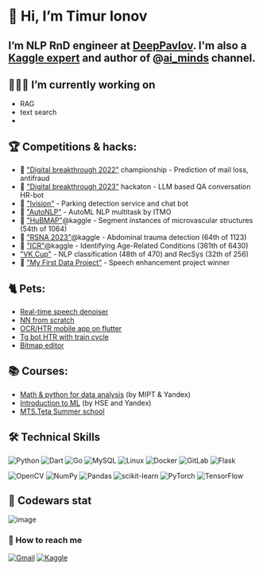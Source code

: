 # 👋 Hi, I’m Timur Ionov
## I’m NLP RnD engineer at [DeepPavlov](https://deeppavlov.ai/). I'm also a [Kaggle expert](https://www.kaggle.com/sirtimio) and author of @[ai_minds](https://t.me/ai_minds) channel.

## 👨🏻‍💻 I’m currently working on
- RAG
- text search
- 
## 🏆 Сompetitions & hacks:
- 🥇 ["Digital breakthrough 2022"](https://github.com/sir-timio/pochta) championship - Prediction of mail loss, antifraud
- 🥇 ["Digital breakthrough 2023"](https://github.com/e0xextazy/cp_sfo/) hackaton - LLM based QA conversation HR-bot
- 🥈 ["Ivision"](https://github.com/Perpure/Parking-Recognition) - Parking detection service and chat bot
- 🥈 ["AutoNLP"](https://github.com/sir-timio/nlp_itmo) - AutoML NLP multitask by ITMO
- 🥉 ["HuBMAP"](https://www.kaggle.com/code/sirtimio/infer-yolov8-tta-wbf-55th-place)@kaggle - Segment instances of microvascular structures (54th of 1064)
- 🥉 ["RSNA 2023"](https://www.kaggle.com/competitions/rsna-2023-abdominal-trauma-detection/overview)@kaggle - Abdominal trauma detection (64th of 1123)
- 🥉 ["ICR"](https://www.kaggle.com/code/sirtimio/bronze-solution-0-4-lb)@kaggle - Identifying Age-Related Conditions (361th of 6430)
- ["VK Cup"](https://github.com/sir-timio/vk_cup) - NLP classification (48th of 470) and RecSys (32th of 256)
- 🥇 ["My First Data Project"](https://github.com/sir-timio/speech-denoiser) - Speech enhancement project winner 

## 🐈 Pets:
- [Real-time speech denoiser](https://github.com/sir-timio/speech-denoiser)
- [NN from scratch](https://github.com/sir-timio/neural_labs)
- [OCR/HTR mobile app on flutter](https://github.com/sir-timio/mobile-ocr)
- [Tg bot HTR with train cycle](https://github.com/sir-timio/HTR)
- [Bitmap editor](https://github.com/bmstu-iu9/utp2020-7-paint)

  
## 📚 Courses:
- [Math & python for data analysis](https://coursera.org/share/490fe73eb42d75c6d735c55edee5c7e1) (by MIPT & Yandex)
- [Introduction to ML](https://coursera.org/share/3985afe57384d757ac196aa05638e00b) (by HSE and Yandex)
- [MTS.Teta Summer school](https://github.com/sir-timio/sir-timio/blob/main/diplomas/courses/mts_theta.pdf)

## 🛠 Technical Skills

![Python](https://img.shields.io/badge/python-3670A0?style=for-the-badge&logo=python&logoColor=ffdd54)
![Dart](https://img.shields.io/badge/dart-%230175C2.svg?style=for-the-badge&logo=dart&logoColor=white)
![Go](https://img.shields.io/badge/go-%2300ADD8.svg?style=for-the-badge&logo=go&logoColor=white)
![MySQL](https://img.shields.io/badge/mysql-%2300f.svg?style=for-the-badge&logo=mysql&logoColor=white)
![Linux](https://img.shields.io/badge/Linux-FCC624?style=for-the-badge&logo=linux&logoColor=black)
![Docker](https://img.shields.io/badge/docker-%230db7ed.svg?style=for-the-badge&logo=docker&logoColor=white)
![GitLab](https://img.shields.io/badge/gitlab-%23181717.svg?style=for-the-badge&logo=gitlab&logoColor=white)
![Flask](https://img.shields.io/badge/flask-%23000.svg?style=for-the-badge&logo=flask&logoColor=white)

![OpenCV](https://img.shields.io/badge/opencv-%23white.svg?style=for-the-badge&logo=opencv&logoColor=white)
![NumPy](https://img.shields.io/badge/numpy-%23013243.svg?style=for-the-badge&logo=numpy&logoColor=white)
![Pandas](https://img.shields.io/badge/pandas-%23150458.svg?style=for-the-badge&logo=pandas&logoColor=white)
![scikit-learn](https://img.shields.io/badge/scikit--learn-%23F7931E.svg?style=for-the-badge&logo=scikit-learn&logoColor=white)
![PyTorch](https://img.shields.io/badge/PyTorch-%23EE4C2C.svg?style=for-the-badge&logo=PyTorch&logoColor=white)
![TensorFlow](https://img.shields.io/badge/TensorFlow-%23FF6F00.svg?style=for-the-badge&logo=TensorFlow&logoColor=white)

## 🥋 Codewars stat
![image](https://www.codewars.com/users/sir-timio/badges/large?theme=light)
 
<!--- [![Anurag's GitHub stats](https://github-readme-stats.vercel.app/api?username=sir-timio)](https://github.com/sir-timio/github-readme-stats) --->

### 🤝 How to reach me 

[![Gmail](https://img.shields.io/badge/Gmail-D14836?style=for-the-badge&logo=gmail&logoColor=white)](mailto:t-ionov@list.ru)
[![Kaggle](https://img.shields.io/badge/Kaggle-035a7d?style=for-the-badge&logo=kaggle&logoColor=white)](https://www.kaggle.com/sirtimio)

<!---
sir-timio/sir-timio is a ✨ special ✨ repository because its `README.md` (this file) appears on your GitHub profile.
You can click the Preview link to take a look at your changes.
--->
